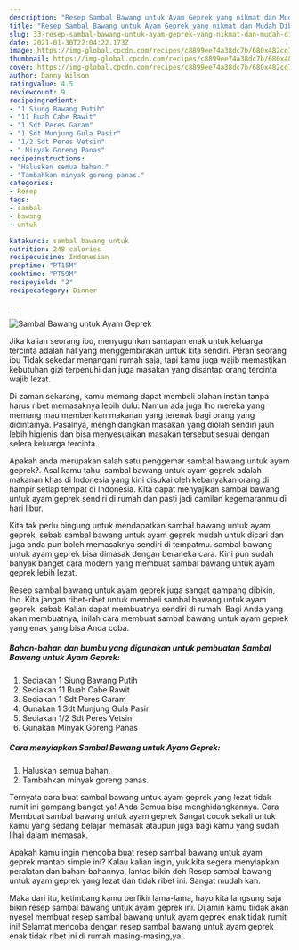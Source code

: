 ```yaml
---
description: "Resep Sambal Bawang untuk Ayam Geprek yang nikmat dan Mudah Dibuat"
title: "Resep Sambal Bawang untuk Ayam Geprek yang nikmat dan Mudah Dibuat"
slug: 33-resep-sambal-bawang-untuk-ayam-geprek-yang-nikmat-dan-mudah-dibuat
date: 2021-01-30T22:04:22.173Z
image: https://img-global.cpcdn.com/recipes/c8899ee74a38dc7b/680x482cq70/sambal-bawang-untuk-ayam-geprek-foto-resep-utama.jpg
thumbnail: https://img-global.cpcdn.com/recipes/c8899ee74a38dc7b/680x482cq70/sambal-bawang-untuk-ayam-geprek-foto-resep-utama.jpg
cover: https://img-global.cpcdn.com/recipes/c8899ee74a38dc7b/680x482cq70/sambal-bawang-untuk-ayam-geprek-foto-resep-utama.jpg
author: Danny Wilson
ratingvalue: 4.5
reviewcount: 9
recipeingredient:
- "1 Siung Bawang Putih"
- "11 Buah Cabe Rawit"
- "1 Sdt Peres Garam"
- "1 Sdt Munjung Gula Pasir"
- "1/2 Sdt Peres Vetsin"
- " Minyak Goreng Panas"
recipeinstructions:
- "Haluskan semua bahan."
- "Tambahkan minyak goreng panas."
categories:
- Resep
tags:
- sambal
- bawang
- untuk

katakunci: sambal bawang untuk 
nutrition: 248 calories
recipecuisine: Indonesian
preptime: "PT15M"
cooktime: "PT59M"
recipeyield: "2"
recipecategory: Dinner

---
```



![Sambal Bawang untuk Ayam Geprek](https://img-global.cpcdn.com/recipes/c8899ee74a38dc7b/680x482cq70/sambal-bawang-untuk-ayam-geprek-foto-resep-utama.jpg)

Jika kalian seorang ibu, menyuguhkan santapan enak untuk keluarga tercinta adalah hal yang menggembirakan untuk kita sendiri. Peran seorang ibu Tidak sekedar menangani rumah saja, tapi kamu juga wajib memastikan kebutuhan gizi terpenuhi dan juga masakan yang disantap orang tercinta wajib lezat.

Di zaman  sekarang, kamu memang dapat membeli olahan instan tanpa harus ribet memasaknya lebih dulu. Namun ada juga lho mereka yang memang mau memberikan makanan yang terenak bagi orang yang dicintainya. Pasalnya, menghidangkan masakan yang diolah sendiri jauh lebih higienis dan bisa menyesuaikan masakan tersebut sesuai dengan selera keluarga tercinta. 



Apakah anda merupakan salah satu penggemar sambal bawang untuk ayam geprek?. Asal kamu tahu, sambal bawang untuk ayam geprek adalah makanan khas di Indonesia yang kini disukai oleh kebanyakan orang di hampir setiap tempat di Indonesia. Kita dapat menyajikan sambal bawang untuk ayam geprek sendiri di rumah dan pasti jadi camilan kegemaranmu di hari libur.

Kita tak perlu bingung untuk mendapatkan sambal bawang untuk ayam geprek, sebab sambal bawang untuk ayam geprek mudah untuk dicari dan juga anda pun boleh memasaknya sendiri di tempatmu. sambal bawang untuk ayam geprek bisa dimasak dengan beraneka cara. Kini pun sudah banyak banget cara modern yang membuat sambal bawang untuk ayam geprek lebih lezat.

Resep sambal bawang untuk ayam geprek juga sangat gampang dibikin, lho. Kita jangan ribet-ribet untuk membeli sambal bawang untuk ayam geprek, sebab Kalian dapat membuatnya sendiri di rumah. Bagi Anda yang akan membuatnya, inilah cara membuat sambal bawang untuk ayam geprek yang enak yang bisa Anda coba.

<!--inarticleads1-->

##### Bahan-bahan dan bumbu yang digunakan untuk pembuatan Sambal Bawang untuk Ayam Geprek:

1. Sediakan 1 Siung Bawang Putih
1. Sediakan 11 Buah Cabe Rawit
1. Sediakan 1 Sdt Peres Garam
1. Gunakan 1 Sdt Munjung Gula Pasir
1. Sediakan 1/2 Sdt Peres Vetsin
1. Gunakan  Minyak Goreng Panas




<!--inarticleads2-->

##### Cara menyiapkan Sambal Bawang untuk Ayam Geprek:

1. Haluskan semua bahan.
1. Tambahkan minyak goreng panas.




Ternyata cara buat sambal bawang untuk ayam geprek yang lezat tidak rumit ini gampang banget ya! Anda Semua bisa menghidangkannya. Cara Membuat sambal bawang untuk ayam geprek Sangat cocok sekali untuk kamu yang sedang belajar memasak ataupun juga bagi kamu yang sudah lihai dalam memasak.

Apakah kamu ingin mencoba buat resep sambal bawang untuk ayam geprek mantab simple ini? Kalau kalian ingin, yuk kita segera menyiapkan peralatan dan bahan-bahannya, lantas bikin deh Resep sambal bawang untuk ayam geprek yang lezat dan tidak ribet ini. Sangat mudah kan. 

Maka dari itu, ketimbang kamu berfikir lama-lama, hayo kita langsung saja bikin resep sambal bawang untuk ayam geprek ini. Dijamin kamu tiidak akan nyesel membuat resep sambal bawang untuk ayam geprek enak tidak rumit ini! Selamat mencoba dengan resep sambal bawang untuk ayam geprek enak tidak ribet ini di rumah masing-masing,ya!.

